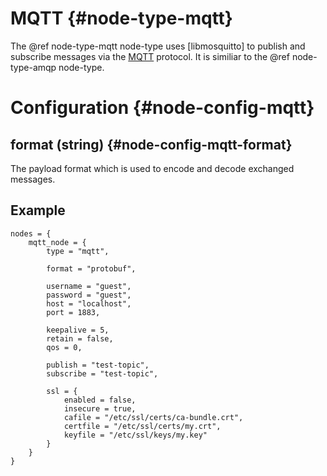 # MQTT {#node-type-mqtt}

The @ref node-type-mqtt node-type uses [libmosquitto] to publish and subscribe messages via the [MQTT](http://mqtt.org) protocol. It is similiar to the @ref node-type-amqp node-type.

# Configuration {#node-config-mqtt}

## format (string) {#node-config-mqtt-format}

The payload format which is used to encode and decode exchanged messages.

## Example

```
nodes = {
	mqtt_node = {
		type = "mqtt",

		format = "protobuf",

		username = "guest",
		password = "guest",
		host = "localhost",
		port = 1883,

		keepalive = 5,
		retain = false,
		qos = 0,

		publish = "test-topic",
		subscribe = "test-topic",

		ssl = {
			enabled = false,
			insecure = true,
			cafile = "/etc/ssl/certs/ca-bundle.crt",
			certfile = "/etc/ssl/certs/my.crt",
			keyfile = "/etc/ssl/keys/my.key"
		}
	}
}
```
